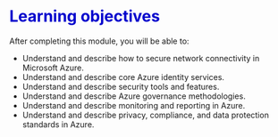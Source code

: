 <h1><strong><span style="color: #0000CD;">Learning objectives</span></strong></h1>

After completing this module, you will be able to:

* Understand and describe how to secure network connectivity in Microsoft Azure.
* Understand and describe core Azure identity services.
* Understand and describe security tools and features.
* Understand and describe Azure governance methodologies.
* Understand and describe monitoring and reporting in Azure.
* Understand and describe privacy, compliance, and data protection standards in Azure.

